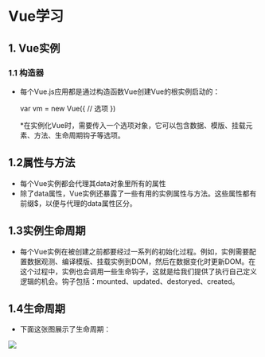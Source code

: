 # Vue学习
## 1.	Vue实例
### 1.1	构造器
*  每个Vue.js应用都是通过构造函数Vue创建Vue的根实例启动的：

    var vm = new Vue({
      // 选项
    })

    *在实例化Vue时，需要传入一个选项对象，它可以包含数据、模版、挂载元素、方法、生命周期钩子等选项。

## 1.2属性与方法
* 每个Vue实例都会代理其data对象里所有的属性
* 除了data属性，Vue实例还暴露了一些有用的实例属性与方法。这些属性都有前缀$，以便与代理的data属性区分。

## 1.3实例生命周期
* 每个Vue实例在被创建之前都要经过一系列的初始化过程。例如，实例需要配置数据观测、编译模版、挂载实例到DOM，然后在数据变化时更新DOM。在这个过程中，实例也会调用一些生命钩子，这就是给我们提供了执行自己定义逻辑的机会。钩子包括：mounted、updated、destoryed、created。

## 1.4生命周期
* 下面这张图展示了生命周期：

![](https://hbimg.b0.upaiyun.com/245ed3bc3f4a0e1698faf640863a1271a3e8ad3520b2d-Lq3J0w_fw658)